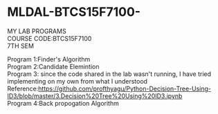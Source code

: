 # MLDAL-BTCS15F7100-
MY LAB PROGRAMS </br>
COURSE CODE:BTCS15F7100</br>
7TH SEM<br/>

Program 1:Finder's Algorithm<br/>
Program 2:Candidate Elemintion<br/>
Program 3: since the code shared in the lab wasn't running, I have tried implementing on my own from what I understood<br/>
Reference:https://github.com/profthyagu/Python-Decision-Tree-Using-ID3/blob/master/3.Decision%20Tree%20Using%20ID3.ipynb<br/>
Program 4:Back propogation Algorithm<br/>


